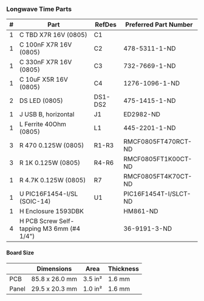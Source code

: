 ### Longwave Time Parts ###

|  # | Part                                      | RefDes  | Preferred Part Number       |
|---:|-------------------------------------------|---------|-----------------------------|
|  1 | C TBD X7R 16V (0805)                      | C1      |                             |
|  1 | C 100nF X7R 16V (0805)                    | C2      | 478-5311-1-ND               |
|  1 | C 330nF X7R 16V (0805)                    | C3      | 732-7669-1-ND               |
|  1 | C 10uF X5R 16V (0805)                     | C4      | 1276-1096-1-ND              |
|  2 | DS LED (0805)                             | DS1-DS2 | 475-1415-1-ND               |
|  1 | J USB B, horizontal                       | J1      | ED2982-ND                   |
|  1 | L Ferrite 40Ohm (0805)                    | L1      | 445-2201-1-ND               |
|  3 | R 470 0.125W (0805)                       | R1-R3   | RMCF0805FT470RCT-ND         |
|  3 | R 1K 0.125W (0805)                        | R4-R6   | RMCF0805FT1K00CT-ND         |
|  1 | R 4.7K 0.125W (0805)                      | R7      | RMCF0805FT4K70CT-ND         |
|  1 | U PIC16F1454-I/SL (SOIC-14)               | U1      | PIC16F1454T-I/SLCT-ND       |
|  1 | H Enclosure 1593DBK                       |         | HM861-ND                    |
|  4 | H PCB Screw Self-tapping M3 6mm (#4 1/4") |         | 36-9191-3-ND                |


#### Board Size ####

|       |      Dimensions | Area    | Thickness |
|-------|-----------------|---------|-----------|
| PCB   |  85.8 x 26.0 mm | 3.5 in² |    1.6 mm |
| Panel |  29.5 x 20.3 mm | 1.0 in² |    1.6 mm |
